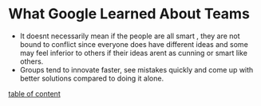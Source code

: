  # What Google Learned About Teams

 - It doesnt necessarily mean if the people are all smart , they are not bound to conflict since everyone does have different ideas and some may feel inferior to others if their ideas arent as cunning or smart like others.
 - Groups tend to innovate faster, see mistakes quickly and come up with better solutions compared to doing it alone.

 [table of content](./README.md)